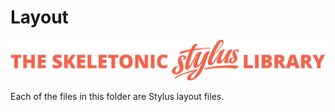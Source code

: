 # Layout

![Banner representing the Skeletonic Stylus Library](../../images/skeletonic-stylus-readme.svg)

Each of the files in this folder are Stylus layout files.
